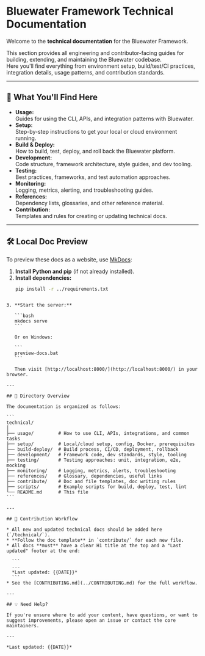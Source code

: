 # Bluewater Framework Technical Documentation

Welcome to the **technical documentation** for the Bluewater Framework.

This section provides all engineering and contributor-facing guides for building, extending, and maintaining the Bluewater codebase.  
Here you'll find everything from environment setup, build/test/CI practices, integration details, usage patterns, and contribution standards.

---

## 📖 What You'll Find Here

- **Usage:**  
  Guides for using the CLI, APIs, and integration patterns with Bluewater.
- **Setup:**  
  Step-by-step instructions to get your local or cloud environment running.
- **Build & Deploy:**  
  How to build, test, deploy, and roll back the Bluewater platform.
- **Development:**  
  Code structure, framework architecture, style guides, and dev tooling.
- **Testing:**  
  Best practices, frameworks, and test automation approaches.
- **Monitoring:**  
  Logging, metrics, alerting, and troubleshooting guides.
- **References:**  
  Dependency lists, glossaries, and other reference material.
- **Contribution:**  
  Templates and rules for creating or updating technical docs.

---

## 🛠️ Local Doc Preview

To preview these docs as a website, use [MkDocs](https://www.mkdocs.org/):

1. **Install Python and pip** (if not already installed).
2. **Install dependencies:**  
   ```bash
   pip install -r ../requirements.txt
````

3. **Start the server:**

   ```bash
   mkdocs serve
   ```

   Or on Windows:

   ```
   preview-docs.bat
   ```

   Then visit [http://localhost:8000/](http://localhost:8000/) in your browser.

---

## 🧩 Directory Overview

The documentation is organized as follows:

```
technical/
│
├── usage/         # How to use CLI, APIs, integrations, and common tasks
├── setup/         # Local/cloud setup, config, Docker, prerequisites
├── build-deploy/  # Build process, CI/CD, deployment, rollback
├── development/   # Framework code, dev standards, style, tooling
├── testing/       # Testing approaches: unit, integration, e2e, mocking
├── monitoring/    # Logging, metrics, alerts, troubleshooting
├── references/    # Glossary, dependencies, useful links
├── contribute/    # Doc and file templates, doc writing rules
├── scripts/       # Example scripts for build, deploy, test, lint
└── README.md      # This file
```

---

## 📝 Contribution Workflow

* All new and updated technical docs should be added here (`/technical/`).
* **Follow the doc template** in `contribute/` for each new file.
* All docs **must** have a clear H1 title at the top and a "Last updated" footer at the end:

  ```
  ---
  *Last updated: {{DATE}}*
  ```
* See the [CONTRIBUTING.md](../CONTRIBUTING.md) for the full workflow.

---

## 💡 Need Help?

If you're unsure where to add your content, have questions, or want to suggest improvements, please open an issue or contact the core maintainers.

---

*Last updated: {{DATE}}*
